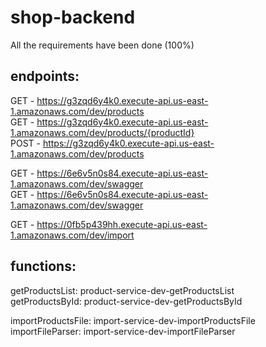 # shop-backend

All the requirements have been done (100%)

## endpoints:
  GET - https://g3zqd6y4k0.execute-api.us-east-1.amazonaws.com/dev/products  
  GET - https://g3zqd6y4k0.execute-api.us-east-1.amazonaws.com/dev/products/{productId}  
  POST - https://g3zqd6y4k0.execute-api.us-east-1.amazonaws.com/dev/products 

  GET - https://6e6v5n0s84.execute-api.us-east-1.amazonaws.com/dev/swagger  
  GET - https://6e6v5n0s84.execute-api.us-east-1.amazonaws.com/dev/swagger  


  GET - https://0fb5p439hh.execute-api.us-east-1.amazonaws.com/dev/import  
  
## functions:
  getProductsList: product-service-dev-getProductsList  
  getProductsById: product-service-dev-getProductsById  

  importProductsFile: import-service-dev-importProductsFile  
  importFileParser: import-service-dev-importFileParser  